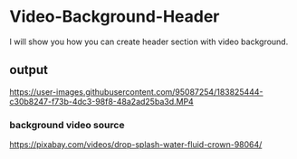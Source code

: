 # Video-Background-Header
I will show you how you can create header section with video background.
## output


https://user-images.githubusercontent.com/95087254/183825444-c30b8247-f73b-4dc3-98f8-48a2ad25ba3d.MP4

### background video source 
https://pixabay.com/videos/drop-splash-water-fluid-crown-98064/
